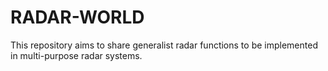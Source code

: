 # RADAR-WORLD
This repository aims to share generalist radar functions to be implemented in multi-purpose radar systems.
